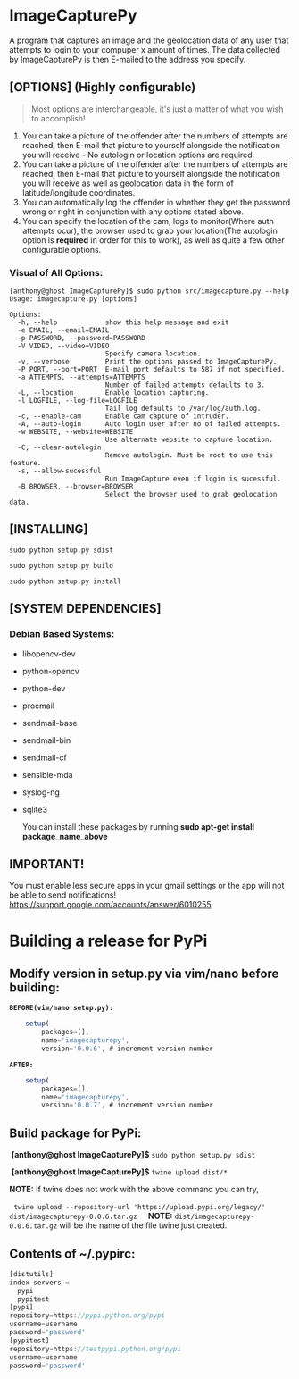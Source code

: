 # ImageCapturePy
A program that captures an image and the geolocation data of any user that attempts to login to your compuper x amount of times. The data collected by ImageCapturePy is then E-mailed to the address you specify.

## [OPTIONS] (Highly configurable)
>Most options are interchangeable, it's just a matter of what you wish to accomplish!
1) You can take a picture of the offender after the numbers of attempts are reached, then E-mail that picture to yourself alongside the notification you will receive - No autologin or location options are required.
2) You can take a picture of the offender after the numbers of attempts are reached, then E-mail that picture to yourself alongside the notification you will receive as well as geolocation data in the form of latitude/longitude coordinates.
3) You can automatically log the offender in whether they get the password wrong or right in conjunction with any options stated above.
4) You can specify the location of the cam, logs to monitor(Where auth attempts ocur), the browser used to grab your location(The autologin option is **required** in order for this to work), as well as quite a few other configurable options.

### Visual of All Options:
```
[anthony@ghost ImageCapturePy]$ sudo python src/imagecapture.py --help
Usage: imagecapture.py [options]

Options:
  -h, --help            show this help message and exit
  -e EMAIL, --email=EMAIL
  -p PASSWORD, --password=PASSWORD
  -V VIDEO, --video=VIDEO
                        Specify camera location.
  -v, --verbose         Print the options passed to ImageCapturePy.
  -P PORT, --port=PORT  E-mail port defaults to 587 if not specified.
  -a ATTEMPTS, --attempts=ATTEMPTS
                        Number of failed attempts defaults to 3.
  -L, --location        Enable location capturing.
  -l LOGFILE, --log-file=LOGFILE
                        Tail log defaults to /var/log/auth.log.
  -c, --enable-cam      Enable cam capture of intruder.
  -A, --auto-login      Auto login user after no of failed attempts.
  -w WEBSITE, --website=WEBSITE
                        Use alternate website to capture location.
  -C, --clear-autologin
                        Remove autologin. Must be root to use this feature.
  -s, --allow-sucessful
                        Run ImageCapture even if login is sucessful.
  -B BROWSER, --browser=BROWSER
                        Select the browser used to grab geolocation data.
```

## [INSTALLING]
```
sudo python setup.py sdist 
```
```
sudo python setup.py build
```
```
sudo python setup.py install
```

## [SYSTEM DEPENDENCIES]

### Debian Based Systems:

* libopencv-dev
* python-opencv
* python-dev
* procmail
* sendmail-base 
* sendmail-bin
* sendmail-cf
* sensible-mda
* syslog-ng
* sqlite3

   You can install these packages by running **sudo apt-get install package_name_above**

## IMPORTANT!
You must enable less secure apps in your gmail settings or the app will not be able to send notifications!
https://support.google.com/accounts/answer/6010255

# Building a release for PyPi

## Modify version in setup.py via vim/nano before building:
**`BEFORE(vim/nano setup.py):`**
```javascript
    setup(
        packages=[],
        name='imagecapturepy',
        version='0.0.6', # increment version number
```
**`AFTER:`**
```javascript
    setup(
        packages=[],
        name='imagecapturepy',
        version='0.0.7', # increment version number
```
## Build package for PyPi:

  **[anthony@ghost ImageCapturePy]$** `sudo python setup.py sdist`
  
  **[anthony@ghost ImageCapturePy]$** `twine upload dist/*`
  
**NOTE:** If twine does not work with the above command you can try,

   `twine upload --repository-url 'https://upload.pypi.org/legacy/' dist/imagecapturepy-0.0.6.tar.gz`
   
   **NOTE:** `dist/imagecapturepy-0.0.6.tar.gz` will be the name of the file twine just created.
   
## Contents of ~/.pypirc:
```javascript
[distutils]
index-servers =
  pypi
  pypitest
[pypi]
repository=https://pypi.python.org/pypi
username=username
password='password'
[pypitest]
repository=https://testpypi.python.org/pypi
username=username
password='password'
```
